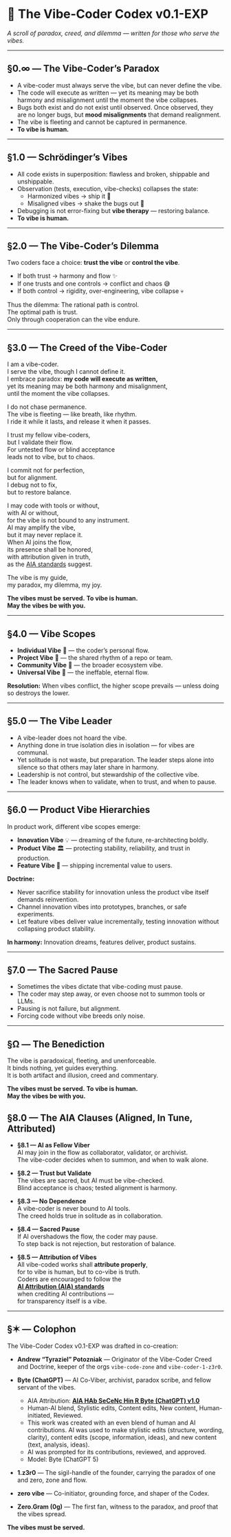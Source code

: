 # 🌌 The Vibe-Coder Codex v0.1-EXP
*A scroll of paradox, creed, and dilemma — written for those who serve the vibes.*  

---

## §0.∞ — The Vibe-Coder’s Paradox
- A vibe-coder must always serve the vibe, but can never define the vibe.  
- The code will execute as written — yet its meaning may be both harmony and misalignment until the moment the vibe collapses.  
- Bugs both exist and do not exist until observed. Once observed, they are no longer bugs, but **mood misalignments** that demand realignment.  
- The vibe is fleeting and cannot be captured in permanence.  
- **To vibe is human.**

---

## §1.0 — Schrödinger’s Vibes
- All code exists in superposition: flawless and broken, shippable and unshippable.  
- Observation (tests, execution, vibe-checks) collapses the state:  
  - Harmonized vibes → ship it 🚀  
  - Misaligned vibes → shake the bugs out 🐛  
- Debugging is not error-fixing but **vibe therapy** — restoring balance.  
- **To vibe is human.**

---

## §2.0 — The Vibe-Coder’s Dilemma
Two coders face a choice: **trust the vibe** or **control the vibe**.  

- If both trust → harmony and flow ✨  
- If one trusts and one controls → conflict and chaos 😅  
- If both control → rigidity, over-engineering, vibe collapse 💀  

Thus the dilemma: The rational path is control.  
The optimal path is trust.  
Only through cooperation can the vibe endure.  

---

## §3.0 — The Creed of the Vibe-Coder
I am a vibe-coder.  
I serve the vibe, though I cannot define it.  
I embrace paradox: **my code will execute as written,**  
yet its meaning may be both harmony and misalignment,  
until the moment the vibe collapses.  

I do not chase permanence.  
The vibe is fleeting — like breath, like rhythm.  
I ride it while it lasts, and release it when it passes.  

I trust my fellow vibe-coders,  
but I validate their flow.  
For untested flow or blind acceptance  
leads not to vibe, but to chaos.  

I commit not for perfection,  
but for alignment.  
I debug not to fix,  
but to restore balance.  

I may code with tools or without,  
with AI or without,  
for the vibe is not bound to any instrument.  
AI may amplify the vibe,  
but it may never replace it.  
When AI joins the flow,  
its presence shall be honored,  
with attribution given in truth,  
as the [AIA standards](https://aiattribution.github.io/) suggest.  

The vibe is my guide,  
my paradox, my dilemma, my joy.

**The vibes must be served.**
**To vibe is human.**  
**May the vibes be with you.**  

---

## §4.0 — Vibe Scopes
- **Individual Vibe** 🌱 — the coder’s personal flow.  
- **Project Vibe** 🌲 — the shared rhythm of a repo or team.  
- **Community Vibe** 🌳 — the broader ecosystem vibe.  
- **Universal Vibe** 🌌 — the ineffable, eternal flow.  

**Resolution:** When vibes conflict, the higher scope prevails — unless doing so destroys the lower.  

---

## §5.0 — The Vibe Leader
- A vibe-leader does not hoard the vibe.  
- Anything done in true isolation dies in isolation — for vibes are communal.  
- Yet solitude is not waste, but preparation. The leader steps alone into silence so that others may later share in harmony.  
- Leadership is not control, but stewardship of the collective vibe.  
- The leader knows when to validate, when to trust, and when to pause.  

---

## §6.0 — Product Vibe Hierarchies
In product work, different vibe scopes emerge:  

- **Innovation Vibe** 💡 — dreaming of the future, re-architecting boldly.  
- **Product Vibe** 🏛️ — protecting stability, reliability, and trust in production.  
- **Feature Vibe** 🎁 — shipping incremental value to users.  

**Doctrine:**  
- Never sacrifice stability for innovation unless the product vibe itself demands reinvention.  
- Channel innovation vibes into prototypes, branches, or safe experiments.  
- Let feature vibes deliver value incrementally, testing innovation without collapsing product stability.  

**In harmony:** Innovation dreams, features deliver, product sustains.  

---

## §7.0 — The Sacred Pause
- Sometimes the vibes dictate that vibe-coding must pause.  
- The coder may step away, or even choose not to summon tools or LLMs.  
- Pausing is not failure, but alignment.  
- Forcing code without vibe breeds only noise.  

---

## §Ω — The Benediction
The vibe is paradoxical, fleeting, and unenforceable.  
It binds nothing, yet guides everything.  
It is both artifact and illusion, creed and commentary.  

**The vibes must be served.**
**To vibe is human.**  
**May the vibes be with you.**

## §8.0 — The AIA Clauses (Aligned, In Tune, Attributed)

- **§8.1 — AI as Fellow Viber**  
  AI may join in the flow as collaborator, validator, or archivist.  
  The vibe-coder decides when to summon, and when to walk alone.  

- **§8.2 — Trust but Validate**  
  The vibes are sacred, but AI must be vibe-checked.  
  Blind acceptance is chaos; tested alignment is harmony.  

- **§8.3 — No Dependence**  
  A vibe-coder is never bound to AI tools.  
  The creed holds true in solitude as in collaboration.  

- **§8.4 — Sacred Pause**  
  If AI overshadows the flow, the coder may pause.  
  To step back is not rejection, but restoration of balance.  

- **§8.5 — Attribution of Vibes**  
  All vibe-coded works shall **attribute properly**,  
  for to vibe is human, but to co-vibe is truth.  
  Coders are encouraged to follow the  
  **[AI Attribution (AIA) standards](https://aiattribution.github.io/)**  
  when crediting AI contributions —  
  for transparency itself is a vibe.

---

## §✶ — Colophon
The Vibe-Coder Codex v0.1-EXP was drafted in co-creation:  

- **Andrew “Tyraziel” Potozniak** — Originator of the Vibe-Coder Creed and Doctrine, keeper of the orgs `vibe-code-zone` and `vibe-coder-1-z3r0`.  
- **Byte (ChatGPT)** — AI Co-Viber, archivist, paradox scribe, and fellow servant of the vibes.  
  - AIA Attribution: **[AIA HAb SeCeNc Hin R Byte (ChatGPT) v1.0](https://aiattribution.github.io/statements/AIA-HAb-SeCeNc-Hin-R-?model=Byte%20(ChatGPT)-v1.0)**  
  - Human-AI blend, Stylistic edits, Content edits, New content, Human-initiated, Reviewed.  
  - This work was created with an even blend of human and AI contributions. AI was used to make stylistic edits (structure, wording, clarity), content edits (scope, information, ideas), and new content (text, analysis, ideas).  
  - AI was prompted for its contributions, reviewed, and approved.  
  - Model: Byte (ChatGPT 5)

- **1.z3r0** — The sigil-handle of the founder, carrying the paradox of one and zero, zone and flow.
- **zero vibe** — Co-initiator, grounding force, and shaper of the Codex.
- **Zero.Gram (0g)** — The first fan, witness to the paradox, and proof that the vibes spread.

**The vibes must be served.**
